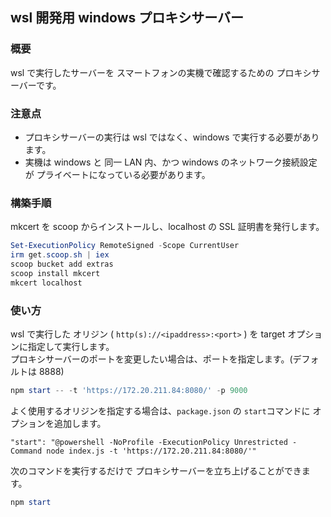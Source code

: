 ## wsl 開発用 windows プロキシサーバー

### 概要

wsl で実行したサーバーを スマートフォンの実機で確認するための プロキシサーバーです。  

### 注意点
 - プロキシサーバーの実行は wsl ではなく、windows で実行する必要があります。  
 - 実機は windows と 同一 LAN 内、かつ windows のネットワーク接続設定が プライベートになっている必要があります。

### 構築手順

mkcert を scoop からインストールし、localhost の SSL 証明書を発行します。  

```PowerShell
Set-ExecutionPolicy RemoteSigned -Scope CurrentUser
irm get.scoop.sh | iex
scoop bucket add extras
scoop install mkcert
mkcert localhost
```

### 使い方

wsl で実行した オリジン ( `http(s)://<ipaddress>:<port>` ) を target オプションに指定して実行します。  
プロキシサーバーのポートを変更したい場合は、ポートを指定します。(デフォルトは 8888)

```PowerShell
npm start -- -t 'https://172.20.211.84:8080/' -p 9000
```

よく使用するオリジンを指定する場合は、`package.json` の `start`コマンドに オプションを追加します。

```
"start": "@powershell -NoProfile -ExecutionPolicy Unrestricted -Command node index.js -t 'https://172.20.211.84:8080/'"
```

次のコマンドを実行するだけで プロキシサーバーを立ち上げることができます。

```PowerShell
npm start
```

